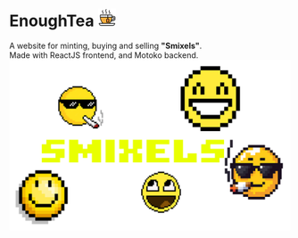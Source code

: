 # EnoughTea ![alt text](src/EnoughTea_frontend/public/favicon.ico)
A website for minting, buying and selling <b>"Smixels"</b>.<br />
Made with ReactJS frontend, and Motoko backend.<br />
![alt text](src/EnoughTea_frontend/public/main-background.png)

